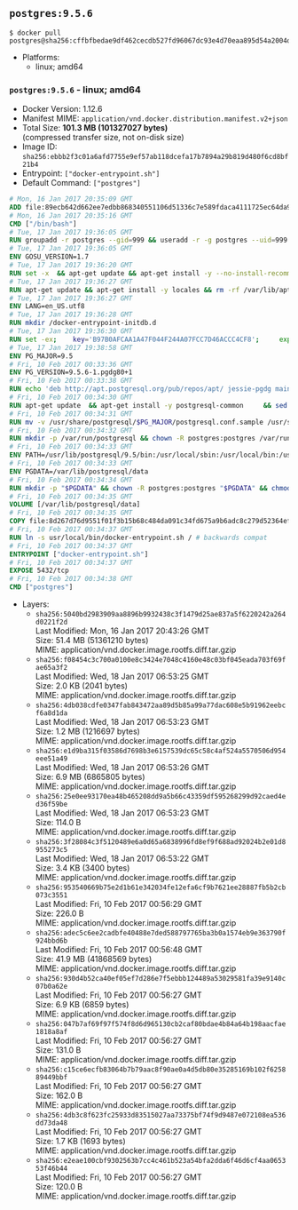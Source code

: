 ## `postgres:9.5.6`

```console
$ docker pull postgres@sha256:cffbfbedae9df462cecdb527fd96067dc93e4d70eaa895d54a2004d2e8ccdd52
```

-	Platforms:
	-	linux; amd64

### `postgres:9.5.6` - linux; amd64

-	Docker Version: 1.12.6
-	Manifest MIME: `application/vnd.docker.distribution.manifest.v2+json`
-	Total Size: **101.3 MB (101327027 bytes)**  
	(compressed transfer size, not on-disk size)
-	Image ID: `sha256:ebbb2f3c01a6afd7755e9ef57ab118dcefa17b7894a29b819d480f6cd8bf21b4`
-	Entrypoint: `["docker-entrypoint.sh"]`
-	Default Command: `["postgres"]`

```dockerfile
# Mon, 16 Jan 2017 20:35:09 GMT
ADD file:89ecb642d662ee7edbb868340551106d51336c7e589fdaca4111725ec64da957 in / 
# Mon, 16 Jan 2017 20:35:16 GMT
CMD ["/bin/bash"]
# Tue, 17 Jan 2017 19:36:05 GMT
RUN groupadd -r postgres --gid=999 && useradd -r -g postgres --uid=999 postgres
# Tue, 17 Jan 2017 19:36:05 GMT
ENV GOSU_VERSION=1.7
# Tue, 17 Jan 2017 19:36:20 GMT
RUN set -x 	&& apt-get update && apt-get install -y --no-install-recommends ca-certificates wget && rm -rf /var/lib/apt/lists/* 	&& wget -O /usr/local/bin/gosu "https://github.com/tianon/gosu/releases/download/$GOSU_VERSION/gosu-$(dpkg --print-architecture)" 	&& wget -O /usr/local/bin/gosu.asc "https://github.com/tianon/gosu/releases/download/$GOSU_VERSION/gosu-$(dpkg --print-architecture).asc" 	&& export GNUPGHOME="$(mktemp -d)" 	&& gpg --keyserver ha.pool.sks-keyservers.net --recv-keys B42F6819007F00F88E364FD4036A9C25BF357DD4 	&& gpg --batch --verify /usr/local/bin/gosu.asc /usr/local/bin/gosu 	&& rm -r "$GNUPGHOME" /usr/local/bin/gosu.asc 	&& chmod +x /usr/local/bin/gosu 	&& gosu nobody true 	&& apt-get purge -y --auto-remove ca-certificates wget
# Tue, 17 Jan 2017 19:36:27 GMT
RUN apt-get update && apt-get install -y locales && rm -rf /var/lib/apt/lists/* 	&& localedef -i en_US -c -f UTF-8 -A /usr/share/locale/locale.alias en_US.UTF-8
# Tue, 17 Jan 2017 19:36:27 GMT
ENV LANG=en_US.utf8
# Tue, 17 Jan 2017 19:36:28 GMT
RUN mkdir /docker-entrypoint-initdb.d
# Tue, 17 Jan 2017 19:36:30 GMT
RUN set -ex; 	key='B97B0AFCAA1A47F044F244A07FCC7D46ACCC4CF8'; 	export GNUPGHOME="$(mktemp -d)"; 	gpg --keyserver ha.pool.sks-keyservers.net --recv-keys "$key"; 	gpg --export "$key" > /etc/apt/trusted.gpg.d/postgres.gpg; 	rm -r "$GNUPGHOME"; 	apt-key list
# Tue, 17 Jan 2017 19:38:58 GMT
ENV PG_MAJOR=9.5
# Fri, 10 Feb 2017 00:33:36 GMT
ENV PG_VERSION=9.5.6-1.pgdg80+1
# Fri, 10 Feb 2017 00:33:38 GMT
RUN echo 'deb http://apt.postgresql.org/pub/repos/apt/ jessie-pgdg main' $PG_MAJOR > /etc/apt/sources.list.d/pgdg.list
# Fri, 10 Feb 2017 00:34:30 GMT
RUN apt-get update 	&& apt-get install -y postgresql-common 	&& sed -ri 's/#(create_main_cluster) .*$/\1 = false/' /etc/postgresql-common/createcluster.conf 	&& apt-get install -y 		postgresql-$PG_MAJOR=$PG_VERSION 		postgresql-contrib-$PG_MAJOR=$PG_VERSION 	&& rm -rf /var/lib/apt/lists/*
# Fri, 10 Feb 2017 00:34:31 GMT
RUN mv -v /usr/share/postgresql/$PG_MAJOR/postgresql.conf.sample /usr/share/postgresql/ 	&& ln -sv ../postgresql.conf.sample /usr/share/postgresql/$PG_MAJOR/ 	&& sed -ri "s!^#?(listen_addresses)\s*=\s*\S+.*!\1 = '*'!" /usr/share/postgresql/postgresql.conf.sample
# Fri, 10 Feb 2017 00:34:32 GMT
RUN mkdir -p /var/run/postgresql && chown -R postgres:postgres /var/run/postgresql && chmod g+s /var/run/postgresql
# Fri, 10 Feb 2017 00:34:33 GMT
ENV PATH=/usr/lib/postgresql/9.5/bin:/usr/local/sbin:/usr/local/bin:/usr/sbin:/usr/bin:/sbin:/bin
# Fri, 10 Feb 2017 00:34:33 GMT
ENV PGDATA=/var/lib/postgresql/data
# Fri, 10 Feb 2017 00:34:34 GMT
RUN mkdir -p "$PGDATA" && chown -R postgres:postgres "$PGDATA" && chmod 777 "$PGDATA" # this 777 will be replaced by 700 at runtime (allows semi-arbitrary "--user" values)
# Fri, 10 Feb 2017 00:34:35 GMT
VOLUME [/var/lib/postgresql/data]
# Fri, 10 Feb 2017 00:34:35 GMT
COPY file:8d267d76d9551f01f3b15b68c484da091c34fd675a9b6adc8c279d52364efdfc in /usr/local/bin/ 
# Fri, 10 Feb 2017 00:34:37 GMT
RUN ln -s usr/local/bin/docker-entrypoint.sh / # backwards compat
# Fri, 10 Feb 2017 00:34:37 GMT
ENTRYPOINT ["docker-entrypoint.sh"]
# Fri, 10 Feb 2017 00:34:37 GMT
EXPOSE 5432/tcp
# Fri, 10 Feb 2017 00:34:38 GMT
CMD ["postgres"]
```

-	Layers:
	-	`sha256:5040bd2983909aa8896b9932438c3f1479d25ae837a5f6220242a264d0221f2d`  
		Last Modified: Mon, 16 Jan 2017 20:43:26 GMT  
		Size: 51.4 MB (51361210 bytes)  
		MIME: application/vnd.docker.image.rootfs.diff.tar.gzip
	-	`sha256:f08454c3c700a0100e8c3424e7048c4160e48c03bf045eada703f69fae65a3f2`  
		Last Modified: Wed, 18 Jan 2017 06:53:25 GMT  
		Size: 2.0 KB (2041 bytes)  
		MIME: application/vnd.docker.image.rootfs.diff.tar.gzip
	-	`sha256:4db038cdfe0347fab843472aa89d5b85a99a77dac608e5b91962eebcf6a8d1da`  
		Last Modified: Wed, 18 Jan 2017 06:53:23 GMT  
		Size: 1.2 MB (1216697 bytes)  
		MIME: application/vnd.docker.image.rootfs.diff.tar.gzip
	-	`sha256:e1d9ba315f03586d7698b3e6157539dc65c58c4af524a5570506d954eee51a49`  
		Last Modified: Wed, 18 Jan 2017 06:53:26 GMT  
		Size: 6.9 MB (6865805 bytes)  
		MIME: application/vnd.docker.image.rootfs.diff.tar.gzip
	-	`sha256:25e0ee93170ea48b465208dd9a5b66c43359df595268299d92caed4ed36f59be`  
		Last Modified: Wed, 18 Jan 2017 06:53:23 GMT  
		Size: 114.0 B  
		MIME: application/vnd.docker.image.rootfs.diff.tar.gzip
	-	`sha256:3f28084c3f5120489e6a0d65a6838996fd8ef9f688ad92024b2e01d8955273c5`  
		Last Modified: Wed, 18 Jan 2017 06:53:22 GMT  
		Size: 3.4 KB (3400 bytes)  
		MIME: application/vnd.docker.image.rootfs.diff.tar.gzip
	-	`sha256:953540669b75e2d1b61e342034fe12efa6cf9b7621ee28887fb5b2cb073c3551`  
		Last Modified: Fri, 10 Feb 2017 00:56:29 GMT  
		Size: 226.0 B  
		MIME: application/vnd.docker.image.rootfs.diff.tar.gzip
	-	`sha256:adec5c6ee2cadbfe40488e7ded588797765ba3b0a1574eb9e363790f924bbd6b`  
		Last Modified: Fri, 10 Feb 2017 00:56:48 GMT  
		Size: 41.9 MB (41868569 bytes)  
		MIME: application/vnd.docker.image.rootfs.diff.tar.gzip
	-	`sha256:930d4b52ca40ef05ef7d286e7f5ebbb124489a53029581fa39e9140c07b0a62e`  
		Last Modified: Fri, 10 Feb 2017 00:56:27 GMT  
		Size: 6.9 KB (6859 bytes)  
		MIME: application/vnd.docker.image.rootfs.diff.tar.gzip
	-	`sha256:047b7af69f97f574f8d6d965130cb2caf80bdae4b84a64b198aacfae1818a8af`  
		Last Modified: Fri, 10 Feb 2017 00:56:27 GMT  
		Size: 131.0 B  
		MIME: application/vnd.docker.image.rootfs.diff.tar.gzip
	-	`sha256:c15ce6ecfb83064b7b79aac8f90ae0a4d5db80e35285169b102f625889449bbf`  
		Last Modified: Fri, 10 Feb 2017 00:56:27 GMT  
		Size: 162.0 B  
		MIME: application/vnd.docker.image.rootfs.diff.tar.gzip
	-	`sha256:4db3c8f623fc25933d83515027aa73375bf74f9d9487e072108ea536dd73da48`  
		Last Modified: Fri, 10 Feb 2017 00:56:27 GMT  
		Size: 1.7 KB (1693 bytes)  
		MIME: application/vnd.docker.image.rootfs.diff.tar.gzip
	-	`sha256:e2eae100cbf9302563b7cc4c461b523a54bfa2dda6f46d6cf4aa065353f46b44`  
		Last Modified: Fri, 10 Feb 2017 00:56:27 GMT  
		Size: 120.0 B  
		MIME: application/vnd.docker.image.rootfs.diff.tar.gzip

